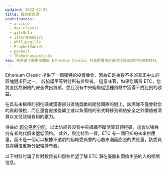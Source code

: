 ```yaml
---
updated: 2022-02-22
title: 投資者資源
contributors:
  - arvicco
  - dax-classix
  - gitr0n1n
  - IstoraMandiri
  - philippgille
  - ProphetDaniel
  - pyskell
  - TheEnthusiasticAs
seo: 為希望了解更多關於 Ethereum Classic 的長期價值主張的投資者提供的研究材料。
---
```


Ethereum Classic 提供了一個獨特的投資機會，因為它是為數不多的真正中立的區塊鏈項目之一。 該協議平等對待所有參與者。 這意味著，如果您購買 ETC，您將直接為網絡的安全做出貢獻，並且沒有中央組織從這種貢獻中獲得不成比例的收益。

在具有未稀釋的預挖礦或獲得部分區塊獎勵的開發團隊的鏈上，該團隊不僅會對您的貢獻徵稅，而且還會直接從礦工或以負價格的形式轉移到網絡安全之外價值被清算以支付該組費用的壓力。

得益於 [超公平再分配](/why-classic/genesis#free-money-and-the-ultrafair-redistribution)，以太坊經典沒有中央組織不斷清算其預挖礦，這會以犧牲持有者為代價來壓低價格。 此外，與比特幣一樣，ETC 有一個已知的未來供應量，而不是一個可以根據不透明的組織委員會的心血來潮而膨脹的供應量，該委員會將價值重新分配給持有者。

以下材料討論了針對投資者和那些希望了解 ETC 潛在優勢和價值主張的人的相關信息。